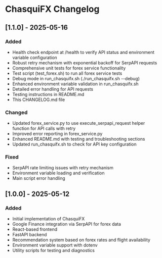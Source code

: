 # ChasquiFX Changelog

## [1.1.0] - 2025-05-16

### Added

- Health check endpoint at /health to verify API status and environment variable configuration
- Robust retry mechanism with exponential backoff for SerpAPI requests
- Comprehensive unit tests for forex service functionality
- Test script (test_forex.sh) to run all forex service tests
- Debug mode in run_chasquifx.sh (./run_chasquifx.sh --debug)
- Enhanced environment variable validation in run_chasquifx.sh
- Detailed error handling for API requests
- Testing instructions in README.md
- This CHANGELOG.md file

### Changed

- Updated forex_service.py to use execute_serpapi_request helper function for API calls with retry
- Improved error reporting in forex_service.py
- Enhanced README.md with testing and troubleshooting sections
- Updated run_chasquifx.sh to check for API key configuration

### Fixed

- SerpAPI rate limiting issues with retry mechanism
- Environment variable loading and verification
- Main script error handling

## [1.0.0] - 2025-05-12

### **Added**

- Initial implementation of ChasquiFX
- Google Finance integration via SerpAPI for forex data
- React-based frontend
- FastAPI backend
- Recommendation system based on forex rates and flight availability
- Environment variable support with dotenv
- Utility scripts for testing and diagnostics
